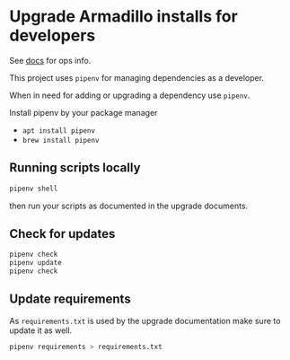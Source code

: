 # Upgrade Armadillo installs for developers

See [docs](../docs/upgrade-2-3.md) for ops info.

This project uses `pipenv` for managing dependencies as a developer.

When in need for adding or upgrading a dependency use `pipenv`.

Install pipenv by your package manager

- `apt install pipenv`
- `brew install pipenv`

## Running scripts locally

```bash
pipenv shell
```

then run your scripts as documented in the upgrade documents.

## Check for updates

```bash
pipenv check
pipenv update
pipenv check
```

## Update requirements

As `requirements.txt` is used by the upgrade documentation make sure to update it as well.

```bash
pipenv requirements > requirements.txt
```
